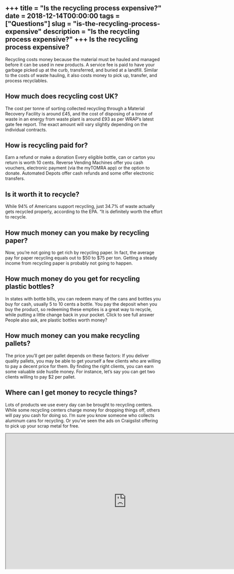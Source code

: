 +++
title = "Is the recycling process expensive?"
date = 2018-12-14T00:00:00
tags = ["Questions"]
slug = "is-the-recycling-process-expensive"
description = "Is the recycling process expensive?"
+++
Is the recycling process expensive?
-----------------------------------

Recycling costs money because the material must be hauled and managed before it can be used in new products. A service fee is paid to have your garbage picked up at the curb, transferred, and buried at a landfill. Similar to the costs of waste hauling, it also costs money to pick up, transfer, and process recyclables.

How much does recycling cost UK?
--------------------------------

The cost per tonne of sorting collected recycling through a Material Recovery Facility is around £45, and the cost of disposing of a tonne of waste in an energy from waste plant is around £93 as per WRAP’s latest gate fee report. The exact amount will vary slightly depending on the individual contracts.

How is recycling paid for?
--------------------------

Earn a refund or make a donation Every eligible bottle, can or carton you return is worth 10 cents. Reverse Vending Machines offer you cash vouchers, electronic payment (via the myTOMRA app) or the option to donate. Automated Depots offer cash refunds and some offer electronic transfers.

Is it worth it to recycle?
--------------------------

While 94% of Americans support recycling, just 34.7% of waste actually gets recycled properly, according to the EPA. “It is definitely worth the effort to recycle.

How much money can you make by recycling paper?
-----------------------------------------------

Now, you’re not going to get rich by recycling paper. In fact, the average pay for paper recycling equals out to $50 to $75 per ton. Getting a steady income from recycling paper is probably not going to happen.

How much money do you get for recycling plastic bottles?
--------------------------------------------------------

In states with bottle bills, you can redeem many of the cans and bottles you buy for cash, usually 5 to 10 cents a bottle. You pay the deposit when you buy the product, so redeeming these empties is a great way to recycle, while putting a little change back in your pocket. Click to see full answer People also ask, are plastic bottles worth money?

How much money can you make recycling pallets?
----------------------------------------------

The price you’ll get per pallet depends on these factors: If you deliver quality pallets, you may be able to get yourself a few clients who are willing to pay a decent price for them. By finding the right clients, you can earn some valuable side hustle money. For instance, let’s say you can get two clients willing to pay $2 per pallet.

Where can I get money to recycle things?
----------------------------------------

Lots of products we use every day can be brought to recycling centers. While some recycling centers charge money for dropping things off, others will pay you cash for doing so. I’m sure you know someone who collects aluminum cans for recycling. Or you’ve seen the ads on Craigslist offering to pick up your scrap metal for free.

<iframe allow="accelerometer; autoplay; clipboard-write; encrypted-media; gyroscope; picture-in-picture" allowfullscreen="" class="__youtube_prefs__  epyt-is-override  no-lazyload" data-no-lazy="1" data-origheight="433" data-origwidth="770" data-skipgform_ajax_framebjll="" height="433" id="_ytid_96333" loading="lazy" src="https://www.youtube.com/embed/Au3MTQ_Fv3A?enablejsapi=1&autoplay=0&cc_load_policy=0&cc_lang_pref=&iv_load_policy=1&loop=0&modestbranding=0&rel=1&fs=1&playsinline=0&autohide=2&theme=dark&color=red&controls=1&" title="YouTube player" width="770"></iframe>